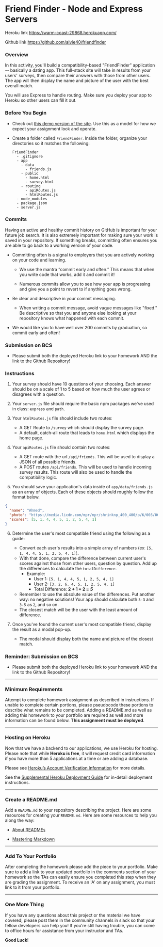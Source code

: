 # Friend Finder - Node and Express Servers

Heroku link
https://warm-coast-29868.herokuapp.com/

Github link
https://github.com/alvie40/friendfinder

### Overview

In this activity, you'll build a compatibility-based "FriendFinder" application -- basically a dating app. This full-stack site will take in results from your users' surveys, then compare their answers with those from other users. The app will then display the name and picture of the user with the best overall match.

You will use Express to handle routing. Make sure you deploy your app to Heroku so other users can fill it out.

### Before You Begin

- Check out [this demo version of the site](https://friend-finder-fsf.herokuapp.com/). Use this as a model for how we expect your assignment look and operate.

- Create a folder called `FriendFinder`. Inside the folder, organize your directories so it matches the following:

  ```
  FriendFinder
    - .gitignore
    - app
      - data
        - friends.js
      - public
        - home.html
        - survey.html
      - routing
        - apiRoutes.js
        - htmlRoutes.js
    - node_modules
    - package.json
    - server.js
  ```

### Commits

Having an active and healthy commit history on GitHub is important for your future job search. It is also extremely important for making sure your work is saved in your repository. If something breaks, committing often ensures you are able to go back to a working version of your code.

- Committing often is a signal to employers that you are actively working on your code and learning.

  - We use the mantra “commit early and often.” This means that when you write code that works, add it and commit it!

  - Numerous commits allow you to see how your app is progressing and give you a point to revert to if anything goes wrong.

- Be clear and descriptive in your commit messaging.

  - When writing a commit message, avoid vague messages like "fixed." Be descriptive so that you and anyone else looking at your repository knows what happened with each commit.

- We would like you to have well over 200 commits by graduation, so commit early and often!

### Submission on BCS

- Please submit both the deployed Heroku link to your homework AND the link to the Github Repository!

### Instructions

1. Your survey should have 10 questions of your choosing. Each answer should be on a scale of 1 to 5 based on how much the user agrees or disagrees with a question.

2. Your `server.js` file should require the basic npm packages we've used in class: `express` and `path`.

3. Your `htmlRoutes.js` file should include two routes:

   - A GET Route to `/survey` which should display the survey page.
   - A default, catch-all route that leads to `home.html` which displays the home page.

4. Your `apiRoutes.js` file should contain two routes:

   - A GET route with the url `/api/friends`. This will be used to display a JSON of all possible friends.
   - A POST routes `/api/friends`. This will be used to handle incoming survey results. This route will also be used to handle the compatibility logic.

5. You should save your application's data inside of `app/data/friends.js` as an array of objects. Each of these objects should roughly follow the format below.

```json
{
  "name": "Ahmed",
  "photo": "https://media.licdn.com/mpr/mpr/shrinknp_400_400/p/6/005/064/1bd/3435aa3.jpg",
  "scores": [5, 1, 4, 4, 5, 1, 2, 5, 4, 1]
}
```

6. Determine the user's most compatible friend using the following as a guide:

   - Convert each user's results into a simple array of numbers (ex: `[5, 1, 4, 4, 5, 1, 2, 5, 4, 1]`).
   - With that done, compare the difference between current user's scores against those from other users, question by question. Add up the differences to calculate the `totalDifference`.
     - Example:
       - User 1: `[5, 1, 4, 4, 5, 1, 2, 5, 4, 1]`
       - User 2: `[3, 2, 6, 4, 5, 1, 2, 5, 4, 1]`
       - Total Difference: **2 + 1 + 2 =** **_5_**
   - Remember to use the absolute value of the differences. Put another way: no negative solutions! Your app should calculate both `5-3` and `3-5` as `2`, and so on.
   - The closest match will be the user with the least amount of difference.

7. Once you've found the current user's most compatible friend, display the result as a modal pop-up.
   - The modal should display both the name and picture of the closest match.

### Reminder: Submission on BCS

- Please submit both the deployed Heroku link to your homework AND the link to the Github Repository!

---

### Minimum Requirements

Attempt to complete homework assignment as described in instructions. If unable to complete certain portions, please pseudocode these portions to describe what remains to be completed. Adding a README.md as well as adding this homework to your portfolio are required as well and more information can be found below. **This assignment must be deployed.**

---

### Hosting on Heroku

Now that we have a backend to our applications, we use Heroku for hosting. Please note that while **Heroku is free**, it will request credit card information if you have more than 5 applications at a time or are adding a database.

Please see [Heroku’s Account Verification Information](https://devcenter.heroku.com/articles/account-verification) for more details.

See the [Supplemental Heroku Deployment Guide](../../03-Supplemental/HerokuGuide.md) for in-detail deployment instructions.

---

### Create a README.md

Add a `README.md` to your repository describing the project. Here are some resources for creating your `README.md`. Here are some resources to help you along the way:

- [About READMEs](https://help.github.com/articles/about-readmes/)

- [Mastering Markdown](https://guides.github.com/features/mastering-markdown/)

---

### Add To Your Portfolio

After completing the homework please add the piece to your portfolio. Make sure to add a link to your updated portfolio in the comments section of your homework so the TAs can easily ensure you completed this step when they are grading the assignment. To receive an 'A' on any assignment, you must link to it from your portfolio.

---

### One More Thing

If you have any questions about this project or the material we have covered, please post them in the community channels in slack so that your fellow developers can help you! If you're still having trouble, you can come to office hours for assistance from your instructor and TAs.

**Good Luck!**
